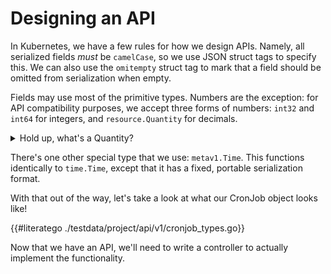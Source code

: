 # Designing an API

In Kubernetes, we have a few rules for how we design APIs. Namely, all
serialized fields *must* be `camelCase`, so we use JSON struct tags to
specify this.  We can also use the `omitempty` struct tag to mark that
a field should be omitted from serialization when empty.

Fields may use most of the primitive types.  Numbers are the exception:
for API compatibility purposes, we accept three forms of numbers: `int32`
and `int64` for integers, and `resource.Quantity` for decimals.

<details><summary>Hold up, what's a Quantity?</summary>

Quantities are a special notation for decimal numbers that have an
explicitly fixed representation that makes them more portable across
machines.  You've probably noticed them when specifying resources requests
and limits on pods in Kubernetes.

They conceptually work similar to floating point numbers: they have
a significant, base, and exponent. Their serializable and human readable format
uses whole numbers and suffixes to specify values much the way we describe
computer storage.

For instance, the value `2m` means `0.002` in decimal notation.  `2Ki`
means `2048` in decimal, while `2K` means `2000` in decimal.  If we want
to specify fractions, we switch to a suffix that lets us use a whole
number: `2.5` is `2500m`.

There are two supported bases: 10 and 2 (called decimal and binary,
respectively).  Decimal base is indicated with "normal" SI suffixes (e.g.
`M` and `K`), while Binary base is specified in "mebi" notation (e.g. `Mi`
and `Ki`).  Think [megabytes vs
mebibytes](https://en.wikipedia.org/wiki/Binary_prefix).

</details>

There's one other special type that we use: `metav1.Time`.  This functions
identically to `time.Time`, except that it has a fixed, portable
serialization format.

With that out of the way, let's take a look at what our CronJob object
looks like!

{{#literatego ./testdata/project/api/v1/cronjob_types.go}}

Now that we have an API, we'll need to write a controller to actually
implement the functionality.
